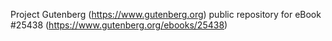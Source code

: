 Project Gutenberg (https://www.gutenberg.org) public repository for eBook #25438 (https://www.gutenberg.org/ebooks/25438)
